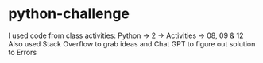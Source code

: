 # python-challenge
I used code from class activities: Python -> 2 -> Activities -> 08, 09 & 12
Also used Stack Overflow to grab ideas and Chat GPT to figure out solution to Errors
